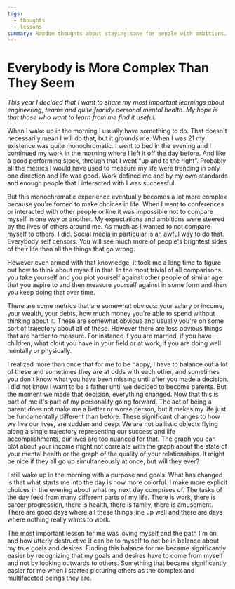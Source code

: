 ```yaml
---
tags:
  - thoughts
  - lessons
summary: Random thoughts about staying sane for people with ambitions.
---
```


# Everybody is More Complex Than They Seem

*This year I decided that I want to share my most important learnings about
engineering, teams and quite frankly personal mental health.  My hope is that
those who want to learn from me find it useful.*

When I wake up in the morning I usually have something to do.  That
doesn't necessarily mean I will do that, but it grounds me.  When I was
21 my existence was quite monochromatic.  I went to bed in the evening and
I continued my work in the morning where I left it off the day before.
And like a good performing stock, through that I went “up and to the
right”.  Probably all the metrics I would have used to measure my life
were trending in only one direction and life was good.  Work defined me
and by my own standards and enough people that I interacted with I was
successful.

But this monochromatic experience eventually becomes a lot more complex
because you're forced to make choices in life.  When I went to conferences
or interacted with other people online it was impossible not to compare
myself in one way or another.  My expectations and ambitions were steered
by the lives of others around me.  As much as I wanted to not compare
myself to others, I did.  Social media in particular is an awful way to do
that.  Everybody self censors.  You will see much more of people's
brightest sides of their life than all the things that go wrong.

However even armed with that knowledge, it took me a long time to figure
out how to think about myself in that.  In the most trivial of all
comparisons you take yourself and you plot yourself against other people
of similar age that you aspire to and then measure yourself against in
some form and then you keep doing that over time.

There are some metrics that are somewhat obvious: your salary or income,
your wealth, your debts, how much money you're able to spend without
thinking about it.  These are somewhat obvious and usually you're on some
sort of trajectory about all of these.  However there are less obvious
things that are harder to measure.  For instance if you are married, if
you have children, what clout you have in your field or at work, if you
are doing well mentally or physically.

I realized more than once that for me to be happy, I have to balance out a
lot of these and sometimes they are at odds with each other, and sometimes
you don't know what you have been missing until after you made a decision.
I did not know I want to be a father until we decided to become parents.
But the moment we made that decision, everything changed.  Now that this
is part of me it's part of my personality going forward.  The act of being
a parent does not make me a better or worse person, but it makes my life
just be fundamentally different than before.  These significant changes to
how we live our lives, are sudden and deep.  We are not ballistic objects
flying along a single trajectory representing our success and life
accomplishments, our lives are too nuanced for that.  The graph you can
plot about your income might not correlate with the graph about the state
of your mental health or the graph of the quality of your relationships.
It might be nice if they all go up simultaneously at once, but will they
ever?

I still wake up in the morning with a purpose and goals.  What has changed
is that what starts me into the day is now more colorful.  I make more
explicit choices in the evening about what my next day comprises of.  The
tasks of the day feed from many different parts of my life.  There is
work, there is career progression, there is health, there is family, there
is amusement.  There are good days where all these things line up well and
there are days where nothing really wants to work.

The most important lesson for me was loving myself and the path I'm on,
and how utterly destructive it can be to myself to not be in balance about
my true goals and desires.  Finding this balance for me became
significantly easier by recognizing that my goals and desires have to come
from myself and not by looking outwards to others.  Something that became
significantly easier for me when I started picturing others as the complex
and multifaceted beings they are.
